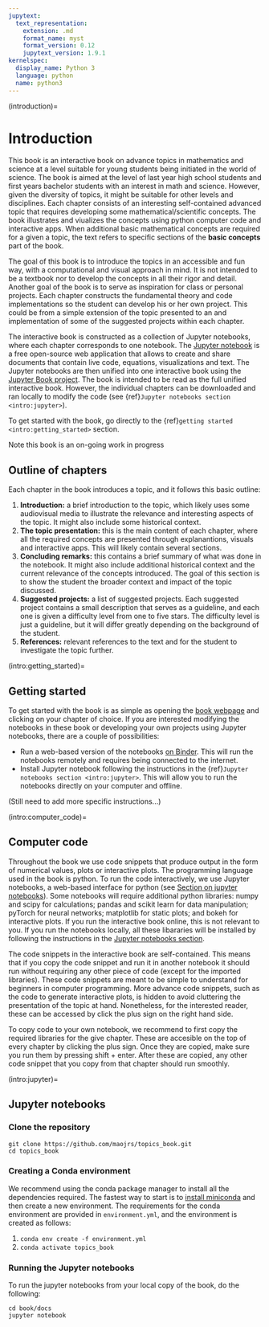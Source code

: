 ```yaml
---
jupytext:
  text_representation:
    extension: .md
    format_name: myst
    format_version: 0.12
    jupytext_version: 1.9.1
kernelspec:
  display_name: Python 3
  language: python
  name: python3
---
```


(introduction)=

# Introduction

This book is an interactive book on advance topics in mathematics and science at a level suitable for young students being initiated in the world of science. The book is aimed at the level of last year high school students and first years bachelor students with an interest in math and science. However, given the diversity of topics, it might be suitable for other levels and disciplines. Each chapter consists of an interesting self-contained advanced topic that requires developing some mathematical/scientific concepts. The book illustrates and viualizes the concepts using python computer code and interactive apps. When additional basic mathematical concepts are required for a given a topic, the text refers to specific sections of the **basic concepts** part of the book. 

The goal of this book is to introduce the topics in an accessible and fun way, with a computational and visual approach in mind. It is not intended to be a textbook nor to develop the concepts in all their rigor and detail. Another goal of the book is to serve as inspiration for class or personal projects. Each chapter constructs the fundamental theory and code implementations so the student can develop his or her own project. This could be from a simple extension of the topic presented to an and implementation of some of the suggested projects within each chapter.

The interactive book is constructed as a collection of Jupyter notebooks, where each chapter corresponds to one notebook. The [Jupyter notebook](https://jupyter.org) is a free open-source web application that allows to create and share documents that contain live code, equations, visualizations and text. The Jupyter notebooks are then unified into one interactive book using the [Jupyter Book project](https://jupyterbook.org). The book is intended to be read as the full unified interactive book. However, the individual chapters can be downloaded and ran locally to modify the code (see {ref}`Jupyter notebooks section <intro:jupyter>`).

To get started with the book, go directly to the {ref}`getting started <intro:getting_started>` section.

Note this book is an on-going work in progress

## Outline of chapters
Each chapter in the book introduces a topic, and it follows this basic outline:

1. **Introduction:** a brief introduction to the topic, which likely uses some audiovisual media to illustrate the relevance and interesting aspects of the topic. It might also include some historical context. 
2. **The topic presentation:** this is the main content of each chapter, where all the required concepts are presented through explanantions, visuals and interactive apps. This will likely contain several sections.  
3. **Concluding remarks:** this contains a brief summary of what was done in the notebook. It might also include additional historical context and the current relevance of the concepts introduced. The goal of this section is to show the student the broader context and impact of the topic discussed. 
4. **Suggested projects:** a list of suggested projects. Each suggested project contains a small description that serves as a guideline, and each one is given a difficulty level from one to five stars. The difficulty level is just a guideline, but it will differ greatly depending on the background of the student.
5. **References:** relevant references to the text and for the student to investigate the topic further.

(intro:getting_started)= 
## Getting started

To get started with the book is as simple as opening the [book webpage](./index.ipynb) and clicking on your chapter of choice. If you are interested modifying the notebooks in these book or developing your own projects using Jupyter notebooks, there are a couple of possibilities:

- Run a web-based version of the notebooks [on Binder](https://mybinder.org/v2/gh/maojrs/topics_book/master?urlpath=tree/book/docs/index.ipynb). This will run the notebooks remotely and requires being connected to the internet.
- Install Jupyter notebook following the instructions in the {ref}`Jupyter notebooks section <intro:jupyter>`. This will allow you to run the notebooks directly on your computer and offline. 

(Still need to add more specific instructions...)

[](intro:getting_started)

(intro:computer_code)= 
## Computer code
Throughout the book we use code snippets that produce output in the form of numerical values, plots or interactive plots. The programming language used in the book is python. To run the code interactively, we use Jupyter notebooks, a web-based interface for python (see [Section on jupyter notebooks](intro:jupyter)). Some notebooks will require additional python libraries: numpy and scipy for calculations; pandas and scikit learn for data manipulation; pyTorch for neural networks; matplotlib for static plots; and bokeh for interactive plots. If you run the interactive book online, this is not relevant to you. If you run the notebooks locally, all these libararies will be installed by following the instructions in the [Jupyter notebooks section](intro:jupyter).

The code snippets in the interactive book are self-contained. This means that if you copy the code snippet and run it in another notebook it should run without requiring any other piece of code (except for the imported libraries). These code snippets are meant to be simple to understand for beginners in computer programming. More advance code snippets, such as the code to generate interactive plots, is hidden to avoid cluttering the presentation of the topic at hand. Nonetheless, for the interested reader, these can be accessed by click the plus sign on the right hand side. 

To copy code to your own notebook, we recommend to first copy the required libraries for the give chapter. These are accesible on the top of every chapter by clicking the plus sign. Once they are copied, make sure you run them by pressing shift + enter. After these are copied, any other code snippet that you copy from that chapter should run smoothly.


(intro:jupyter)= 
## Jupyter notebooks
### Clone the repository
```
git clone https://github.com/maojrs/topics_book.git
cd topics_book
```

### Creating a Conda environment
We recommend using the conda package manager to install all the dependencies required. The fastest way to start is to [install miniconda](https://conda.io/projects/conda/en/latest/user-guide/install/index.html) and then create a new environment. The requirements for the conda environment are provided in `environment.yml`, and the environment is created as follows:

1. `conda env create -f environment.yml`
2. `conda activate topics_book`

### Running the Jupyter notebooks
To run the jupyter notebooks from your local copy of the book, do the following:
```
cd book/docs
jupyter notebook
```

```{code-cell} ipython3

```
